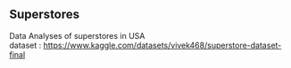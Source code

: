 ## Superstores  
Data Analyses of superstores in USA  
dataset : https://www.kaggle.com/datasets/vivek468/superstore-dataset-final  
